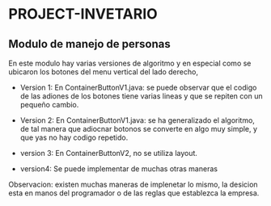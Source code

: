 # PROJECT-INVETARIO

## Modulo de manejo de personas

En este modulo hay varias versiones de algoritmo y en especial como se ubicaron los botones del menu vertical del lado derecho,

- Version 1: En ContainerButtonV1.java: se puede observar que el codigo de las adiones de los botones tiene varias lineas y que se repiten con un pequeño cambio.


- Version 2: En ContainerButtonV1.java: se ha generalizado el algoritmo, de tal manera que adiocnar botonos se converte en algo muy simple, y que yas no hay codigo repetido.

- version 3: En ContainerButtonV2, no se utiliza layout.

- version4:  Se puede implementar de muchas otras maneras

Observacion: existen muchas maneras de implenetar lo mismo, la desicion esta en manos del programador o de las reglas que establezca la empresa.


